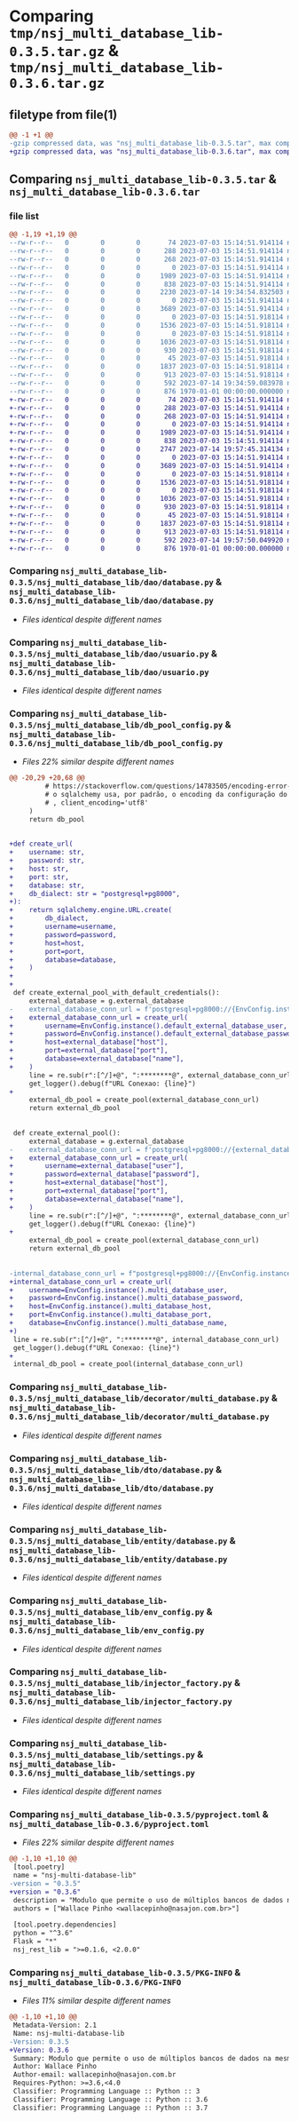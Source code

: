 # Comparing `tmp/nsj_multi_database_lib-0.3.5.tar.gz` & `tmp/nsj_multi_database_lib-0.3.6.tar.gz`

## filetype from file(1)

```diff
@@ -1 +1 @@
-gzip compressed data, was "nsj_multi_database_lib-0.3.5.tar", max compression
+gzip compressed data, was "nsj_multi_database_lib-0.3.6.tar", max compression
```

## Comparing `nsj_multi_database_lib-0.3.5.tar` & `nsj_multi_database_lib-0.3.6.tar`

### file list

```diff
@@ -1,19 +1,19 @@
--rw-r--r--   0        0        0       74 2023-07-03 15:14:51.914114 nsj_multi_database_lib-0.3.5/nsj_multi_database_lib/__init__.py
--rw-r--r--   0        0        0      288 2023-07-03 15:14:51.914114 nsj_multi_database_lib-0.3.5/nsj_multi_database_lib/crypt_key_sample.py
--rw-r--r--   0        0        0      268 2023-07-03 15:14:51.914114 nsj_multi_database_lib-0.3.5/nsj_multi_database_lib/crypt_util.py
--rw-r--r--   0        0        0        0 2023-07-03 15:14:51.914114 nsj_multi_database_lib-0.3.5/nsj_multi_database_lib/dao/__init__.py
--rw-r--r--   0        0        0     1989 2023-07-03 15:14:51.914114 nsj_multi_database_lib-0.3.5/nsj_multi_database_lib/dao/database.py
--rw-r--r--   0        0        0      838 2023-07-03 15:14:51.914114 nsj_multi_database_lib-0.3.5/nsj_multi_database_lib/dao/usuario.py
--rw-r--r--   0        0        0     2230 2023-07-14 19:34:54.832503 nsj_multi_database_lib-0.3.5/nsj_multi_database_lib/db_pool_config.py
--rw-r--r--   0        0        0        0 2023-07-03 15:14:51.914114 nsj_multi_database_lib-0.3.5/nsj_multi_database_lib/decorator/__init__.py
--rw-r--r--   0        0        0     3689 2023-07-03 15:14:51.914114 nsj_multi_database_lib-0.3.5/nsj_multi_database_lib/decorator/multi_database.py
--rw-r--r--   0        0        0        0 2023-07-03 15:14:51.918114 nsj_multi_database_lib-0.3.5/nsj_multi_database_lib/dto/__init__.py
--rw-r--r--   0        0        0     1536 2023-07-03 15:14:51.918114 nsj_multi_database_lib-0.3.5/nsj_multi_database_lib/dto/database.py
--rw-r--r--   0        0        0        0 2023-07-03 15:14:51.918114 nsj_multi_database_lib-0.3.5/nsj_multi_database_lib/entity/__init__.py
--rw-r--r--   0        0        0     1036 2023-07-03 15:14:51.918114 nsj_multi_database_lib-0.3.5/nsj_multi_database_lib/entity/database.py
--rw-r--r--   0        0        0      930 2023-07-03 15:14:51.918114 nsj_multi_database_lib-0.3.5/nsj_multi_database_lib/env_config.py
--rw-r--r--   0        0        0       45 2023-07-03 15:14:51.918114 nsj_multi_database_lib-0.3.5/nsj_multi_database_lib/exception.py
--rw-r--r--   0        0        0     1837 2023-07-03 15:14:51.918114 nsj_multi_database_lib-0.3.5/nsj_multi_database_lib/injector_factory.py
--rw-r--r--   0        0        0      913 2023-07-03 15:14:51.918114 nsj_multi_database_lib-0.3.5/nsj_multi_database_lib/settings.py
--rw-r--r--   0        0        0      592 2023-07-14 19:34:59.083978 nsj_multi_database_lib-0.3.5/pyproject.toml
--rw-r--r--   0        0        0      876 1970-01-01 00:00:00.000000 nsj_multi_database_lib-0.3.5/PKG-INFO
+-rw-r--r--   0        0        0       74 2023-07-03 15:14:51.914114 nsj_multi_database_lib-0.3.6/nsj_multi_database_lib/__init__.py
+-rw-r--r--   0        0        0      288 2023-07-03 15:14:51.914114 nsj_multi_database_lib-0.3.6/nsj_multi_database_lib/crypt_key_sample.py
+-rw-r--r--   0        0        0      268 2023-07-03 15:14:51.914114 nsj_multi_database_lib-0.3.6/nsj_multi_database_lib/crypt_util.py
+-rw-r--r--   0        0        0        0 2023-07-03 15:14:51.914114 nsj_multi_database_lib-0.3.6/nsj_multi_database_lib/dao/__init__.py
+-rw-r--r--   0        0        0     1989 2023-07-03 15:14:51.914114 nsj_multi_database_lib-0.3.6/nsj_multi_database_lib/dao/database.py
+-rw-r--r--   0        0        0      838 2023-07-03 15:14:51.914114 nsj_multi_database_lib-0.3.6/nsj_multi_database_lib/dao/usuario.py
+-rw-r--r--   0        0        0     2747 2023-07-14 19:57:45.314134 nsj_multi_database_lib-0.3.6/nsj_multi_database_lib/db_pool_config.py
+-rw-r--r--   0        0        0        0 2023-07-03 15:14:51.914114 nsj_multi_database_lib-0.3.6/nsj_multi_database_lib/decorator/__init__.py
+-rw-r--r--   0        0        0     3689 2023-07-03 15:14:51.914114 nsj_multi_database_lib-0.3.6/nsj_multi_database_lib/decorator/multi_database.py
+-rw-r--r--   0        0        0        0 2023-07-03 15:14:51.918114 nsj_multi_database_lib-0.3.6/nsj_multi_database_lib/dto/__init__.py
+-rw-r--r--   0        0        0     1536 2023-07-03 15:14:51.918114 nsj_multi_database_lib-0.3.6/nsj_multi_database_lib/dto/database.py
+-rw-r--r--   0        0        0        0 2023-07-03 15:14:51.918114 nsj_multi_database_lib-0.3.6/nsj_multi_database_lib/entity/__init__.py
+-rw-r--r--   0        0        0     1036 2023-07-03 15:14:51.918114 nsj_multi_database_lib-0.3.6/nsj_multi_database_lib/entity/database.py
+-rw-r--r--   0        0        0      930 2023-07-03 15:14:51.918114 nsj_multi_database_lib-0.3.6/nsj_multi_database_lib/env_config.py
+-rw-r--r--   0        0        0       45 2023-07-03 15:14:51.918114 nsj_multi_database_lib-0.3.6/nsj_multi_database_lib/exception.py
+-rw-r--r--   0        0        0     1837 2023-07-03 15:14:51.918114 nsj_multi_database_lib-0.3.6/nsj_multi_database_lib/injector_factory.py
+-rw-r--r--   0        0        0      913 2023-07-03 15:14:51.918114 nsj_multi_database_lib-0.3.6/nsj_multi_database_lib/settings.py
+-rw-r--r--   0        0        0      592 2023-07-14 19:57:50.049920 nsj_multi_database_lib-0.3.6/pyproject.toml
+-rw-r--r--   0        0        0      876 1970-01-01 00:00:00.000000 nsj_multi_database_lib-0.3.6/PKG-INFO
```

### Comparing `nsj_multi_database_lib-0.3.5/nsj_multi_database_lib/dao/database.py` & `nsj_multi_database_lib-0.3.6/nsj_multi_database_lib/dao/database.py`

 * *Files identical despite different names*

### Comparing `nsj_multi_database_lib-0.3.5/nsj_multi_database_lib/dao/usuario.py` & `nsj_multi_database_lib-0.3.6/nsj_multi_database_lib/dao/usuario.py`

 * *Files identical despite different names*

### Comparing `nsj_multi_database_lib-0.3.5/nsj_multi_database_lib/db_pool_config.py` & `nsj_multi_database_lib-0.3.6/nsj_multi_database_lib/db_pool_config.py`

 * *Files 22% similar despite different names*

```diff
@@ -20,29 +20,68 @@
         # https://stackoverflow.com/questions/14783505/encoding-error-with-sqlalchemy-and-postgresql
         # o sqlalchemy usa, por padrão, o encoding da configuração do banco de dados
         # , client_encoding='utf8'
     )
     return db_pool
 
 
+def create_url(
+    username: str,
+    password: str,
+    host: str,
+    port: str,
+    database: str,
+    db_dialect: str = "postgresql+pg8000",
+):
+    return sqlalchemy.engine.URL.create(
+        db_dialect,
+        username=username,
+        password=password,
+        host=host,
+        port=port,
+        database=database,
+    )
+
+
 def create_external_pool_with_default_credentials():
     external_database = g.external_database
-    external_database_conn_url = f'postgresql+pg8000://{EnvConfig.instance().default_external_database_user}:{EnvConfig.instance().default_external_database_password}@{external_database["host"]}:{external_database["port"]}/{external_database["name"]}'
+    external_database_conn_url = create_url(
+        username=EnvConfig.instance().default_external_database_user,
+        password=EnvConfig.instance().default_external_database_password,
+        host=external_database["host"],
+        port=external_database["port"],
+        database=external_database["name"],
+    )
     line = re.sub(r":[^/]+@", ":********@", external_database_conn_url)
     get_logger().debug(f"URL Conexao: {line}")
+
     external_db_pool = create_pool(external_database_conn_url)
     return external_db_pool
 
 
 def create_external_pool():
     external_database = g.external_database
-    external_database_conn_url = f'postgresql+pg8000://{external_database["user"]}:{external_database["password"]}@{external_database["host"]}:{external_database["port"]}/{external_database["name"]}'
+    external_database_conn_url = create_url(
+        username=external_database["user"],
+        password=external_database["password"],
+        host=external_database["host"],
+        port=external_database["port"],
+        database=external_database["name"],
+    )
     line = re.sub(r":[^/]+@", ":********@", external_database_conn_url)
     get_logger().debug(f"URL Conexao: {line}")
+
     external_db_pool = create_pool(external_database_conn_url)
     return external_db_pool
 
 
-internal_database_conn_url = f"postgresql+pg8000://{EnvConfig.instance().multi_database_user}:{EnvConfig.instance().multi_database_password}@{EnvConfig.instance().multi_database_host}:{EnvConfig.instance().multi_database_port}/{EnvConfig.instance().multi_database_name}"
+internal_database_conn_url = create_url(
+    username=EnvConfig.instance().multi_database_user,
+    password=EnvConfig.instance().multi_database_password,
+    host=EnvConfig.instance().multi_database_host,
+    port=EnvConfig.instance().multi_database_port,
+    database=EnvConfig.instance().multi_database_name,
+)
 line = re.sub(r":[^/]+@", ":********@", internal_database_conn_url)
 get_logger().debug(f"URL Conexao: {line}")
+
 internal_db_pool = create_pool(internal_database_conn_url)
```

### Comparing `nsj_multi_database_lib-0.3.5/nsj_multi_database_lib/decorator/multi_database.py` & `nsj_multi_database_lib-0.3.6/nsj_multi_database_lib/decorator/multi_database.py`

 * *Files identical despite different names*

### Comparing `nsj_multi_database_lib-0.3.5/nsj_multi_database_lib/dto/database.py` & `nsj_multi_database_lib-0.3.6/nsj_multi_database_lib/dto/database.py`

 * *Files identical despite different names*

### Comparing `nsj_multi_database_lib-0.3.5/nsj_multi_database_lib/entity/database.py` & `nsj_multi_database_lib-0.3.6/nsj_multi_database_lib/entity/database.py`

 * *Files identical despite different names*

### Comparing `nsj_multi_database_lib-0.3.5/nsj_multi_database_lib/env_config.py` & `nsj_multi_database_lib-0.3.6/nsj_multi_database_lib/env_config.py`

 * *Files identical despite different names*

### Comparing `nsj_multi_database_lib-0.3.5/nsj_multi_database_lib/injector_factory.py` & `nsj_multi_database_lib-0.3.6/nsj_multi_database_lib/injector_factory.py`

 * *Files identical despite different names*

### Comparing `nsj_multi_database_lib-0.3.5/nsj_multi_database_lib/settings.py` & `nsj_multi_database_lib-0.3.6/nsj_multi_database_lib/settings.py`

 * *Files identical despite different names*

### Comparing `nsj_multi_database_lib-0.3.5/pyproject.toml` & `nsj_multi_database_lib-0.3.6/pyproject.toml`

 * *Files 22% similar despite different names*

```diff
@@ -1,10 +1,10 @@
 [tool.poetry]
 name = "nsj-multi-database-lib"
-version = "0.3.5"
+version = "0.3.6"
 description = "Modulo que permite o uso de múltiplos bancos de dados na mesma aplicação."
 authors = ["Wallace Pinho <wallacepinho@nasajon.com.br>"]
 
 [tool.poetry.dependencies]
 python = "^3.6"
 Flask = "*"
 nsj_rest_lib = ">=0.1.6, <2.0.0"
```

### Comparing `nsj_multi_database_lib-0.3.5/PKG-INFO` & `nsj_multi_database_lib-0.3.6/PKG-INFO`

 * *Files 11% similar despite different names*

```diff
@@ -1,10 +1,10 @@
 Metadata-Version: 2.1
 Name: nsj-multi-database-lib
-Version: 0.3.5
+Version: 0.3.6
 Summary: Modulo que permite o uso de múltiplos bancos de dados na mesma aplicação.
 Author: Wallace Pinho
 Author-email: wallacepinho@nasajon.com.br
 Requires-Python: >=3.6,<4.0
 Classifier: Programming Language :: Python :: 3
 Classifier: Programming Language :: Python :: 3.6
 Classifier: Programming Language :: Python :: 3.7
```

